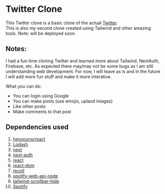 # Twitter Clone

This Twitter clone is a basic clone of the actual [Twitter](https://twitter.com/). </br>
This is also my second clone created using Tailwind and other amazing tools. Note: will be deployed soon.

## Notes:

I had a fun time cloning Twitter and learned more about Tailwind, NextAuth, Firebase, etc. As expected there may/may not be some bugs
as I am still understanding web development. For now, I will leave as is and in the future I will add more fun stuff and make it more
interative. <br>

What you can do: 
- You can login using Google
- You can make posts (use emojis, uplaod images)
- Like other posts
- Make comments to that post

## Dependencies used

1. [heroicons/react](https://github.com/tailwindlabs/heroicons)
2. [Lodash](https://lodash.com/)
3. [next](https://nextjs.org/)
4. [next-auth](https://next-auth.js.org/)
5. [react](https://reactjs.org/)
6. [react-dom](https://reactjs.org/docs/react-dom.html)
7. [recoil](https://recoiljs.org/)
8. [spotify-web-api-node](https://github.com/thelinmichael/spotify-web-api-node)
9. [tailwind-scrollbar-hide](https://www.npmjs.com/package/tailwind-scrollbar-hide)
10. [Spotify](https://www.spotify.com/us/)